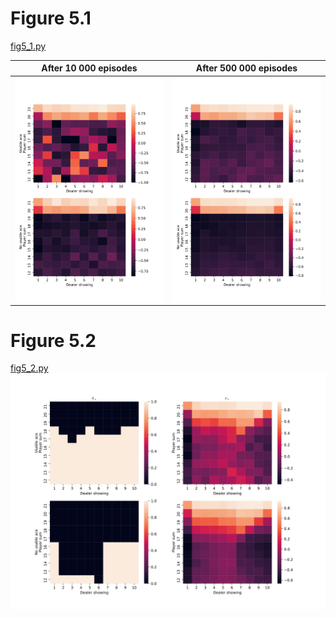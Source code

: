 # Figure 5.1
[fig5_1.py](fig5_1.py)

|After 10 000 episodes        |  After 500 000 episodes   
|:---------------------------:|:----------------------------:
|![fig5_1a](figs/fig5_1a.svg) |![fig5_1b](figs/fig5_1b.svg)


# Figure 5.2
[fig5_2.py](fig5_2.py)
![fig5_2](figs/fig5_2.svg)